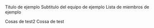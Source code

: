 Titulo de ejemplo
Subtitulo del equipo de ejemplo
Lista de miembros de ejemplo

Cosas de test2
Cossa de test

